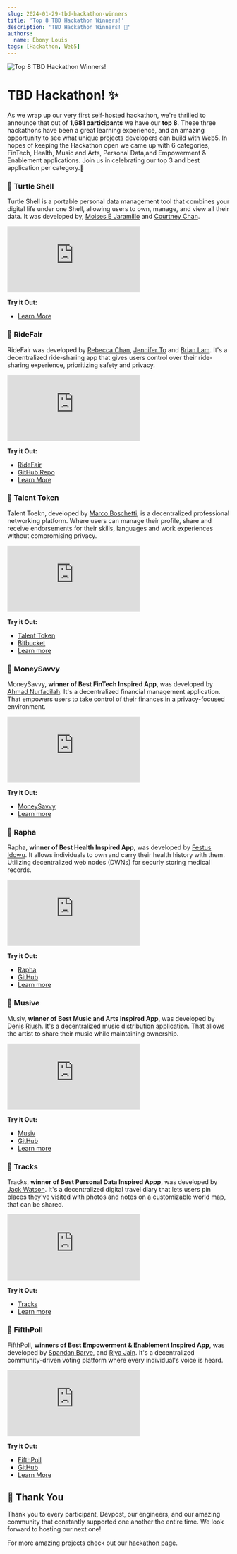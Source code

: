 ```yaml
---
slug: 2024-01-29-tbd-hackathon-winners
title: 'Top 8 TBD Hackathon Winners!'
description: 'TBD Hackathon Winners! 🥳'
authors:
  name: Ebony Louis
tags: [Hackathon, Web5]
---
```


<head>
  <meta property="og:title" content="Top 8 TBD Hackathon Winners!" />
  <meta property="og:type" content="website" />
  <meta property="og:url" content='https://developer.tbd.website/blog/2024-01-29-tbd-hackathon-winners' />
  <meta name="og:description" content="TBD Hackathon Winners! 🥳" />
  <meta property="og:image" content="https://developer.tbd.website/assets/images/tbd-hackathon-winners-5f15770322404fe2b74d02cf1f9373a1.png" />

<meta name="twitter:card" content="summary_large_image" />
<meta property="twitter:domain" content="developer.tbd.website" />
<meta name="twitter:site" content="@tbdevs" />
<meta name="twitter:title" content="Top 8 TBD Hackathon Winners!" />
<meta
  property="twitter:url"
  content="https://developer.tbd.website/blog/2024-01-29-tbd-hackathon-winners"
/>
<meta
  name="twitter:description"
  content="TBD Hackathon Winners! 🥳"
/>
<meta
  name="twitter:image"
  content="https://developer.tbd.website/assets/images/tbd-hackathon-winners-5f15770322404fe2b74d02cf1f9373a1.png"
/>
  <link rel="apple-touch-icon" href="https://developer.tbd.website/img/tbd-fav-icon-main.png" />
</head>

![Top 8 TBD Hackathon Winners!](/img/tbd-hackathon-winners.png)

# TBD Hackathon! ✨

As we wrap up our very first self-hosted hackathon, we're thrilled to announce that out of **1,681 participants** we have our **top 8**. These three hackathons have been a great learning experience, and an amazing opportunity to see what unique projects developers can build with Web5. In hopes of keeping the Hackathon open we came up with 6 categories, FinTech, Health, Music and Arts, Personal Data,and Empowerment & Enablement applications. Join us in celebrating our top 3 and best application per category.👏

<!--truncate-->

### 🥇 Turtle Shell

Turtle Shell is a portable personal data management tool that combines your digital life under one Shell, allowing users to own, manage, and view all their data. It was developed by, [Moises E Jaramillo](https://www.linkedin.com/in/moisesjaramillo/) and [Courtney Chan](https://devpost.com/courtneychan-design).

<iframe className="aspect-video" src="https://www.youtube.com/embed/4FJXnpMU2JQ?si=FNyTJFSwGaeWXItw" frameBorder="0" allow="accelerometer; autoplay; clipboard-write; encrypted-media; gyroscope; picture-in-picture; web-share" allowFullScreen></iframe>

**Try it Out:**

- [Learn More](https://devpost.com/software/turtle-shell)

### 🥈 RideFair

RideFair was developed by [Rebecca Chan](https://www.linkedin.com/in/rebeccachandesign/), [Jennifer To](https://www.linkedin.com/in/jennifer-d-to/) and [Brian Lam](https://www.linkedin.com/in/brian-lam-b20572172/). It's a decentralized ride-sharing app that gives users control over their ride-sharing experience, prioritizing safety and privacy.

<iframe className="aspect-video" src="https://www.youtube.com/embed/6c0_oSvkdU4?si=xkilfedZfs_suiVz" frameBorder="0" allow="accelerometer; autoplay; clipboard-write; encrypted-media; gyroscope; picture-in-picture; web-share" allowFullScreen></iframe>

**Try it Out:**

- [RideFair](https://ride-fair.netlify.app)
- [GitHub Repo](https://github.com/lam-brian/RideFair)
- [Learn More](https://devpost.com/software/ridefair)

### 🥉 Talent Token

Talent Toekn, developed by [Marco Boschetti](https://devpost.com/marcoo-boschetti), is a decentralized professional networking platform. Where users can manage their profile, share and receive endorsements for their skills, languages and work experiences without compromising privacy.

<iframe className="aspect-video" src="https://www.youtube.com/embed/b9MRGBeq0XM?si=924HUPSzpWKY2V8e" frameBorder="0" allow="accelerometer; autoplay; clipboard-write; encrypted-media; gyroscope; picture-in-picture; web-share" allowFullScreen></iframe>

**Try it Out:**

- [Talent Token](https://talent-token.netlify.app/)
- [Bitbucket](https://bitbucket.org/mb-hackathons/talent-token/src/master/)
- [Learn more](https://devpost.com/software/talent-token)

### 🏅 MoneySavvy

MoneySavvy, **winner of Best FinTech Inspired App**, was developed by [Ahmad Nurfadilah](https://ahmadnf.dev/). It's a decentralized financial management application. That empowers users to take control of their finances in a privacy-focused environment.

<iframe className="aspect-video" src="https://www.youtube.com/embed/0SNsNzpE7_c?si=-52dwjCXQW70GZZh" frameBorder="0" allow="accelerometer; autoplay; clipboard-write; encrypted-media; gyroscope; picture-in-picture; web-share" allowFullScreen></iframe>

**Try it Out:**

- [MoneySavvy](https://moneysavvy.xyz/)
- [Learn more](https://devpost.com/software/moneysavvy)

### 🏅 Rapha

Rapha, **winner of Best Health Inspired App**, was developed by [Festus Idowu](https://www.linkedin.com/in/festus-idowu-8269b3159/). It allows individuals to own and carry their health history with them. Utilizing decentralized web nodes (DWNs) for securly storing medical records.

<iframe className="aspect-video" src="https://www.youtube.com/embed/DnDy6cebYhs?si=fGtcl_m_CNBE1Vuy" frameBorder="0" allow="accelerometer; autoplay; clipboard-write; encrypted-media; gyroscope; picture-in-picture; web-share" allowFullScreen></iframe>

**Try it Out:**

- [Rapha](https://rapha-x.netlify.app/)
- [GitHub](https://github.com/mcnoble1/rapha)
- [Learn more](https://devpost.com/software/healthx-0o6m5n)

### 🏅 Musive

Musiv, **winner of Best Music and Arts Inspired App**, was developed by [Denis Riush](https://devpost.com/dennzriush). It's a decentralized music distribution application. That allows the artist to share their music while maintaining ownership.

<iframe className="aspect-video" src="https://www.youtube.com/embed/0TvngnpP-50?si=eCDUbITfzMV-S8O6" frameBorder="0" allow="accelerometer; autoplay; clipboard-write; encrypted-media; gyroscope; picture-in-picture; web-share" allowFullScreen></iframe>

**Try it Out:**

- [Musiv](https://musive-xi.vercel.app/)
- [GitHub](https://github.com/riush03/musive)
- [Learn more](https://devpost.com/software/web5v)

### 🏅 Tracks

Tracks, **winner of Best Personal Data Inspired Appp**, was developed by [Jack Watson](https://devpost.com/theblindguest). It's a decentralized digital travel diary that lets users pin places they've visited with photos and notes on a customizable world map, that can be shared.

<iframe className="aspect-video" src="https://www.youtube.com/embed/6ZFjqLXkVHA?si=jwkqo8qG1wsritg_" frameBorder="0" allow="accelerometer; autoplay; clipboard-write; encrypted-media; gyroscope; picture-in-picture; web-share" allowFullScreen></iframe>

**Try it Out:**

- [Tracks](https://tracksapp.co.uk/)
- [Learn more](https://devpost.com/software/tracks-criyp3)

### 🏅 FifthPoll

FifthPoll, **winners of Best Empowerment & Enablement Inspired App**, was developed by [Spandan Barve](https://devpost.com/marsian83), and [Riya Jain](https://www.linkedin.com/in/jriyyya). It's a decentralized community-driven voting platform where every individual's voice is heard.

<iframe className="aspect-video" src="https://www.youtube.com/embed/uH3v5nR2Eyo?si=CkVLA-wVB9OosubY" frameBorder="0" allow="accelerometer; autoplay; clipboard-write; encrypted-media; gyroscope; picture-in-picture; web-share" allowFullScreen></iframe>

**Try it Out:**

- [FifthPoll](https://fifthpoll.netlify.app/)
- [GitHub](https://github.com/fifthpoll)
- [Learn More](https://devpost.com/software/fifthpoll-web5-community-voting-platform)

## 💖 Thank You

Thank you to every participant, Devpost, our engineers, and our amazing community that constantly supported one another the entire time. We look forward to hosting our next one!

For more amazing projects check out our [hackathon page](https://web5.devpost.com/project-gallery).
